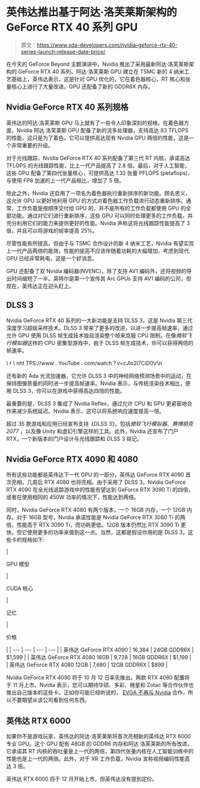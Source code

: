 # 英伟达推出基于阿达·洛芙莱斯架构的 GeForce RTX 40 系列 GPU

> 原文：<https://www.xda-developers.com/nvidia-geforce-rtx-40-series-launch-release-date-price/>

在今天的 GeForce Beyond 主题演讲中，Nvidia 推出了采用最新阿达·洛芙莱斯架构的 GeForce RTX 40 系列。阿达·洛芙莱斯 GPU 建立在 TSMC 新的 4 纳米工艺基础上，英伟达表示，这是针对 GPU 优化的，它在着色器核心，RT 核心和张量核心上进行了大量改进。GPU 还配备了新的 GDDR6X 内存。

## Nvidia GeForce RTX 40 系列规格

英伟达的阿达·洛芙莱斯 GPU 马上就有了一些令人印象深刻的规格。在着色器方面，Nvidia 阿达·洛芙莱斯 GPU 配备了新的流多处理器，支持高达 83 TFLOPS 的性能，这只是为了着色。它可以提供高达现有 Nvidia GPU 两倍的性能，这是一个非常重要的升级。

对于光线跟踪，Nvidia GeForce RTX 40 系列配备了第三代 RT 内核，承诺高达 TFLOPS 的光线跟踪性能，比上一代产品提高了 2.8 倍。最后，对于人工智能，这些 GPU 配备了第四代张量核心，可提供高达 1.32 张量 PFLOPS (petaflops)，与使用 FP8 加速的上一代产品相比，增加了 5 倍。

除此之外，Nvidia 还启用了一项名为着色器执行重新排序的新功能。顾名思义，这允许 GPU 以更好地利用 GPU 的方式对着色器工作负载进行动态重新排序。通常，工作负载是按顺序交付给 GPU 的，并不是所有的工作负载都使用 GPU 的全部功能。通过对它们进行重新排序，这些 GPU 可以同时处理更多的工作负载，并充分利用它们的能力来提供更好的性能。Nvidia 声称这将光线跟踪性能提高了 3 倍，并且可以将游戏的帧率提高 25%。

尽管性能有所提高，但由于与 TSMC 合作设计的新 4 纳米工艺，Nvidia 有望实现上一代产品两倍的能效。性能的提高不应该伴随着功耗的大幅增加，考虑到现代 GPU 已经非常耗电，这是一个好消息。

GPU 还配备了双 Nvidia 编码器(NVENC)，除了支持 AV1 编码外，还将视频的导出时间缩短了一半。英特尔是第一个宣传其 Arc GPUs 支持 AV1 编码的公司，但现在，英伟达正在迎头赶上。

## DLSS 3

Nvidia GeForce RTX 40 系列的一大新功能是支持 DLSS 3，这是 Nvidia 第三代深度学习超级采样技术。DLSS 3 带来了更多的改进，以进一步提高帧速率，通过允许 GPU 使用 DLSS 帧生成技术独自渲染整个帧来克服 CPU 限制。在像*微软飞行模拟器*这样的 CPU 密集型游戏中，由于 DLSS 帧生成技术，你可以获得两倍的帧速率。

\ r \ nht TPS://www . YouTube . com/watch？v=cJlo2I7CiD0\r\n

还有新的 Ada 光流加速器，它允许 DLSS 3 中的神经网络预测场景中的运动，在保持图像质量的同时进一步提高帧速率。Nvidia 表示，与传统渲染技术相比，使用 DLSS 3，你可以在游戏中获得高达四倍的性能。

最重要的是，DLSS 3 集成了 Nvidia Reflex，通过允许 CPU 和 GPU 更紧密地合作来减少系统延迟。Nvidia 表示，这可以将系统响应速度提高一倍。

超过 35 款游戏和应用已经宣布支持《DLSS 3》，包括*微软飞行模拟器*、*赛博朋克 2077* ，以及像 Unity 和虚幻引擎这样的工具。此外，Nvidia 还宣布了门户 RTX，一个新版本的门户设计与光线跟踪和 DLSS 3 铭记。

## Nvidia GeForce RTX 4090 和 4080

所有这些功能都是英伟达下一代 GPU 的一部分，英伟达 GeForce RTX 4090 首次亮相，几周后 RTX 4080 也将亮相。由于采用了 DLSS 3，Nvidia GeForce RTX 4090 在全光线追踪游戏中的性能有望达到 GeForce RTX 3090 Ti 的四倍，或者在使用相同的 450W 功率的情况下，性能达到两倍。

同时，Nvidia GeForce RTX 4080 有两个版本，一个 16GB 内存，一个 12GB 内存。对于 16GB 型号，Nvidia 承诺性能是 Nvidia GeForce RTX 3080 Ti 的两倍，性能高于 RTX 3090 Ti，而功耗更低。12GB 版本仍然比 RTX 3090 Ti 更快，但它使用更多的功率来做到这一点。当然，这都是假设你用的是 DLSS 3。这些卡的规格如下:

| 

GPU 模型

 | 

CUDA 核心

 | 

记忆

 | 

价格

 |
| --- | --- | --- | --- |
| 英伟达 GeForce RTX 4090 | 16,384 | 24GB GDDR6X | $1,599 |
| 英伟达 GeForce RTX 4080 16GB | 9,728 | 16GB GDDR6X | $1,199 |
| 英伟达 GeForce RTX 4080 12GB | 7,680 | 12GB GDDR6X | $899 |

Nvidia GeForce RTX 4090 将于 10 月 12 日率先推出。两款 RTX 4080 配置将于 11 月上市。Nvidia 表示，您可以期待华硕、多彩、微星和 Zotac 等合作伙伴也推出自己版本的这些卡。正如你可能已经听说的， [EVGA 不再与 Nvidia](https://www.xda-developers.com/evga-ends-partnership-with-nvidia-will-no-longer-make-graphics-cards/) 合作，所以不要期望从该公司看到任何东西。

## 英伟达 RTX 6000

如果你不是游戏玩家，英伟达的阿达·洛芙莱斯将首次亮相新的英伟达 RTX 6000 专业 GPU。这个 GPU 配有 48GB 的 GDDR6 内存和阿达·洛芙莱斯的所有改进。它承诺其 RT 内核的吞吐量是上一代的两倍，第四代张量内核在人工智能训练中的性能也是上一代的两倍。此外，对于 XR 工作负载，Nvidia 宣称视频编码性能高达 3 倍。

英伟达 RTX 6000 将于 12 月开始上市，但英伟达没有提到定价。